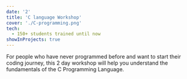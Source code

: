```yaml
---
date: '2'
title: 'C language Workshop'
cover: './C-programming.png'
tech:
  - 150+ students trained until now
showInProjects: true
---
```


For people who have never programmed before and want to start their coding journey, this 2 day workshop will help you understand the fundamentals of the C Programming Language.